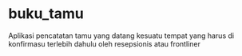 # buku_tamu
Aplikasi pencatatan tamu yang datang kesuatu tempat yang harus di konfirmasu terlebih dahulu oleh resepsionis atau frontliner

